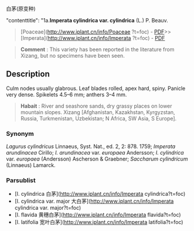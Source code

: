 白茅(原变种)

 

  "contenttitle": "1a.**Imperata cylindrica var. cylindrica** (L.) P. Beauv.

> [Poaceae](http://www.iplant.cn/info/Poaceae ?t=foc) - [PDF](http://iplant.cn/foc/pdf/Poaceae.pdf)>>[Imperata](http://www.iplant.cn/info/Imperata ?t=foc) - [PDF](http://www.iplant.cn/foc/pdf/Imperata.pdf)

> **Comment** : 
> This variety has been reported in the literature from Xizang, but no specimens have been seen.

## Description

Culm nodes usually glabrous. Leaf blades rolled, apex hard, spiny. Panicle very dense. Spikelets 4.5–6 mm; anthers 3–4 mm.

> **Habait** : 
> River and seashore sands, dry grassy places on lower mountain slopes. Xizang [Afghanistan, Kazakhstan, Kyrgyzstan, Russia, Turkmenistan, Uzbekistan; N Africa, SW Asia, S Europe].

### Synonym
*Lagurus cylindricus* Linnaeus, Syst. Nat., ed. 2, 2: 878. 1759; *Imperata arundinacea* Cirillo; *I. arundinacea* var. *europaea* Andersson; *I. cylindrica* var. *europaea* (Andersson) Ascherson & Graebner; *Saccharum cylindricum* (Linnaeus) Lamarck.

### Parsublist

* [I.  cylindrica  白茅](http://www.iplant.cn/info/Imperata cylindrica?t=foc)
* [I.  cylindrica var. major  大白茅](http://www.iplant.cn/info/Imperata cylindrica var. major?t=foc)
* [I.  flavida  黄穗白茅](http://www.iplant.cn/info/Imperata flavida?t=foc)
* [I.  latifolia  宽叶白茅](http://www.iplant.cn/info/Imperata latifolia?t=foc)
